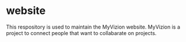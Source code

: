 # website
This respository is used to maintain the MyVizion website.
MyVizion is a project to connect people that want to collabarate on projects.
